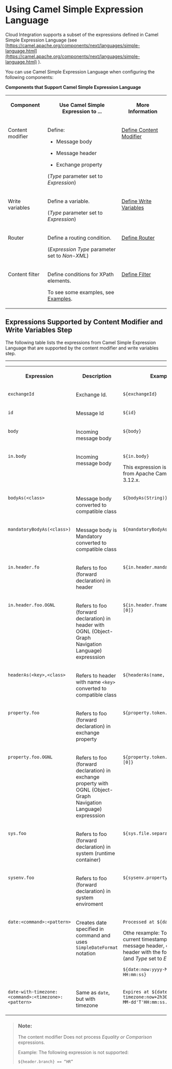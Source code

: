 <!-- loio4688083fad6546c1ba25a06d4ffb9fae -->

# Using Camel Simple Expression Language

Cloud Integration supports a subset of the expressions defined in Camel Simple Expression Language \(see [https://camel.apache.org/components/next/languages/simple-language.html](https://camel.apache.org/components/next/languages/simple-language.html) \).

You can use Camel Simple Expression Language when configuring the following components:

**Components that Support Camel Simple Expression Language**


<table>
<tr>
<th valign="top">

Component



</th>
<th valign="top">

Use Camel Simple Expression to ...



</th>
<th valign="top">

More Information



</th>
</tr>
<tr>
<td valign="top">

Content modifier



</td>
<td valign="top">

Define:

-   Message body

-   Message header

-   Exchange property


\(*Type* parameter set to *Expression*\)



</td>
<td valign="top">

[Define Content Modifier](define-content-modifier-8f04a70.md) 



</td>
</tr>
<tr>
<td valign="top">

Write variables



</td>
<td valign="top">

Define a variable.

\(*Type* parameter set to *Expression*\)



</td>
<td valign="top">

[Define Write Variables](define-write-variables-de04b75.md) 



</td>
</tr>
<tr>
<td valign="top">

Router



</td>
<td valign="top">

Define a routing condition.

\(*Expression Type* parameter set to *Non-XML*\)



</td>
<td valign="top">

[Define Router](define-router-d7fddbd.md) 



</td>
</tr>
<tr>
<td valign="top">

Content filter



</td>
<td valign="top">

Define conditions for XPath elements.

To see some examples, see [Examples](examples-eb2e601.md).



</td>
<td valign="top">

[Define Filter](define-filter-733f8dc.md) 



</td>
</tr>
</table>



<a name="loio4688083fad6546c1ba25a06d4ffb9fae__section_egf_rnz_qsb"/>

## Expressions Supported by Content Modifier and Write Variables Step

The following table lists the expressions from Camel Simple Expression Language that are supported by the content modifier and write variables step.

****


<table>
<tr>
<th valign="top">

Expression



</th>
<th valign="top">

Description



</th>
<th valign="top">

Example



</th>
</tr>
<tr>
<td valign="top">

`exchangeId` 



</td>
<td valign="top">

Exchange Id.



</td>
<td valign="top">

`${exchangeId}` 



</td>
</tr>
<tr>
<td valign="top">

`id` 



</td>
<td valign="top">

Message Id



</td>
<td valign="top">

`${id}` 



</td>
</tr>
<tr>
<td valign="top">

`body` 



</td>
<td valign="top">

Incoming message body



</td>
<td valign="top">

`${body}` 



</td>
</tr>
<tr>
<td valign="top">

`in.body` 



</td>
<td valign="top">

Incoming message body



</td>
<td valign="top">

`${in.body}`

This expression is deprecated from Apache Camel version 3.12.x.



</td>
</tr>
<tr>
<td valign="top">

`bodyAs(<class>` 



</td>
<td valign="top">

Message body converted to compatible class



</td>
<td valign="top">

`${bodyAs(String)}` 



</td>
</tr>
<tr>
<td valign="top">

`mandatoryBodyAs(<class>)` 



</td>
<td valign="top">

Message body is Mandatory converted to compatible class



</td>
<td valign="top">

`${mandatoryBodyAs(String)}` 



</td>
</tr>
<tr>
<td valign="top">

`in.header.fo` 



</td>
<td valign="top">

Refers to foo \(forward declaration\) in header



</td>
<td valign="top">

`${in.header.mandatory.length}` 



</td>
</tr>
<tr>
<td valign="top">

`in.header.foo.OGNL` 



</td>
<td valign="top">

Refers to foo \(forward declaration\) in header with OGNL \(Object-Graph Navigation Language\) expresssion



</td>
<td valign="top">

`${in.header.fname.split(',')[0]}` 



</td>
</tr>
<tr>
<td valign="top">

`headerAs(<key>,<class>` 



</td>
<td valign="top">

Refers to header with name `<key>` converted to compatible class



</td>
<td valign="top">

`${headerAs(name, String)}` 



</td>
</tr>
<tr>
<td valign="top">

`property.foo` 



</td>
<td valign="top">

Refers to foo \(forward declaration\) in exchange property



</td>
<td valign="top">

`${property.token.length}` 



</td>
</tr>
<tr>
<td valign="top">

`property.foo.OGNL` 



</td>
<td valign="top">

Refers to foo \(forward declaration\) in exchange property with OGNL \(Object-Graph Navigation Language\) expresssion



</td>
<td valign="top">

`${property.token.split(',')[0]}` 



</td>
</tr>
<tr>
<td valign="top">

`sys.foo` 



</td>
<td valign="top">

Refers to foo \(forward declaration\) in system \(runtime container\)



</td>
<td valign="top">

`${sys.file.separator}` 



</td>
</tr>
<tr>
<td valign="top">

`sysenv.foo` 



</td>
<td valign="top">

Refers to foo \(forward declaration\) in system enviroment



</td>
<td valign="top">

`${sysenv.property1}` 



</td>
</tr>
<tr>
<td valign="top">

`date:<command>:<pattern>` 



</td>
<td valign="top">

Creates date specified in command and uses `SimpleDateFormat` notation



</td>
<td valign="top">

`Processed at ${date:now-2h}`

Othe rexample: To write the current timestamp into a message header, define a header with the following value \(and *Type* set to *Expression*\):

`${date:now:yyyy-MM-dd HH:mm:ss}`



</td>
</tr>
<tr>
<td valign="top">

`date-with-timezone:<command>:<timezone>:<pattern>` 



</td>
<td valign="top">

Same as `date`, but with timezone



</td>
<td valign="top">

`Expires at ${date-with-timezone:now+2h30m:IST:yyyy-MM-dd'T'HH:mm:ss.SSSZ}` 



</td>
</tr>
</table>

> ### Note:  
> The content modifier Does not process *Equality or Comparison* expressions.
> 
> Example: The following expression is not supported:
> 
> `${header.branch} == “HR”`

